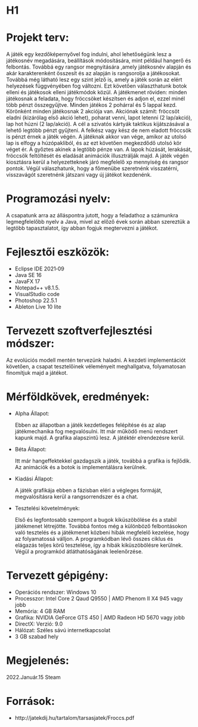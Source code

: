 # H1

<p> <h1> Projekt terv: </h1> </p>
<p>
    A játék egy kezdőképernyővel fog indulni, ahol lehetőségünk lesz a játékosnév megadására, beállítások módosítására, mint például hangerő és felbontás. Továbbá egy rangsor megnyitására ,amely játékosnév alapján és akár karakterenként összesít és az alapján is rangsorolja a játékosokat. Továbbá még látható lesz egy szint jelző is, amely a játék során az elért helyezések függvényében fog változni. Ezt követően választhatunk botok elleni és játékosok elleni játékmódok közül. A játékmenet röviden: minden játékosnak a feladata, hogy fröccsöket készítsen és adjon el, ezzel minél több pénzt összegyűjtve. Minden játékos 2 pohárral és 5 lappal kezd. Körönként minden játékosnak 2 akciója van. Akciónak számít: fröccsöt eladni (kizárólag első akció lehet), poharat venni, lapot letenni (2 lap/akció), lap hot húzni (2 lap/akció). A cél a szivatós kártyák taktikus kijátszásával a lehető legtöbb pénzt gyűjteni. A felkész vagy kész de nem eladott fröccsök is pénzt érnek a játék végén. A játéknak akkor van vége, amikor az utolsó lap is elfogy a húzópakliból, és az ezt követően megkezdődő utolsó kör véget ér. A győztes akinek a legtöbb pénze van. A lapok húzását, lerakását, fröccsök feltöltését és eladását animációk illusztrálják majd. A játék végén kiosztásra kerül a helyezetteknek járó megfelelő xp mennyiség és rangsor pontok. Végül válaszhatunk, hogy a főmenübe szeretnénk visszatérni, visszavágót szeretnénk játszani vagy új játékot kezdenénk. 
</p>

<p> <h1> Programozási nyelv: </h1> </p>
<p>
    A csapatunk arra az álláspontra jutott, hogy a feladathoz a számunkra legmegfelelőbb nyelv a Java, mivel az előző évek során abban szereztük a legtöbb tapasztalatot, így abban fogjuk megtervezni a játékot.
</p>

<p> <h1> Fejlesztői eszközök: </h1> </p>
<p>
    <ul>
        <li>Eclipse IDE 2021‑09</li>
        <li>Java SE 16</li>
        <li>JavaFX 17</li>
        <li>Notepad++ v8.1.5.</li>
        <li>VisualStudio code</li>
        <li>Photoshop 22.5.1</li>
        <li>Ableton Live 10 lite</li>
    </ul>
</p>

<p> <h1> Tervezett szoftverfejlesztési módszer: </h1> </p>
<p>
     Az evolúciós modell mentén tervezünk haladni. A kezdeti implementációt követően, a csapat tesztelőinek véleményeit meghallgatva, folyamatosan finomítjuk majd a játékot.
</p>

<p> <h1> Mérföldkövek, eredmények: </h1> </p>
<p>
    <ul>
        <li>
            <p> Alpha Állapot: </p>
            <p>
                Ebben az állapotban a játék kezdetleges felépítése és az alap játékmechanika fog megvalósulni.
                Itt már működő menü rendszert kapunk majd. A grafika alapszintű lesz. A játéktér elrendezésre kerül.
            </p>
        </li>
        <li>
            <p> Béta Állapot: </p>
            <p>
                Itt már hangeffektekkel gazdagszik a játék, továbbá a grafika is fejlődik. Az animációk és a botok is implementálásra kerülnek.
            </p>
        </li>
        <li>
            <p> Kiadási Állapot: </p>
            <p>
                A játék grafikája ebben a fázisban eléri a végleges formáját, megvalósításra kerül a rangsorrendszer és a chat.
            </p>
        </li>
        <li>
            <p> Tesztelési követelmények: </p>
            <p>
                Első és legfontosabb szempont a bugok kiküszöbölése és a stabil játékmenet létrejötte. Továbbá fontos még a különböző felbontásokon való tesztelés és a játékmenet közbeni hibák megfelelő kezelése, hogy az folyamatossá válljon. A programkódban lévő összes ciklus és elágazás teljes körű tesztelése, így a hibák kiküszöbölésre kerülnek. Végül a programkód átláthatóságának leelenőrzése.
            </p>
        </li>
    </ul>
</p>

<p> <h1> Tervezett gépigény: </h1> </p>
<p>
    <ul>
        <li> Operációs rendszer: Windows 10 </li>
        <li> Processzor: Intel Core 2 Qaud Q9550 | AMD Phenom II X4 945 vagy jobb </li>
        <li> Memória: 4 GB RAM </li>
        <li> Grafika: NVIDIA GeForce GTS 450 | AMD Radeon HD 5670 vagy jobb </li>
        <li> DirectX: Verzió: 9.0 </li>
        <li> Hálózat: Széles sávú internetkapcsolat </li>
        <li> 3 GB szabad hely </li>
    </ul>
</p>

<p> <h1> Megjelenés: </h1> </p>
<p>
    2022.Január.15 Steam
</p>

<p> <h1> Források: </h1> </p>
<p>
    <ul>
        <li> http://jatekdij.hu/tartalom/tarsasjatek/Froccs.pdf </li>
    </ul>
</p>

